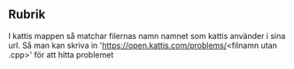 ## Rubrik

I kattis mappen så matchar filernas namn namnet som kattis använder i sina url.
Så man kan skriva in 'https://open.kattis.com/problems/<filnamn utan .cpp>'
för att hitta problemet
